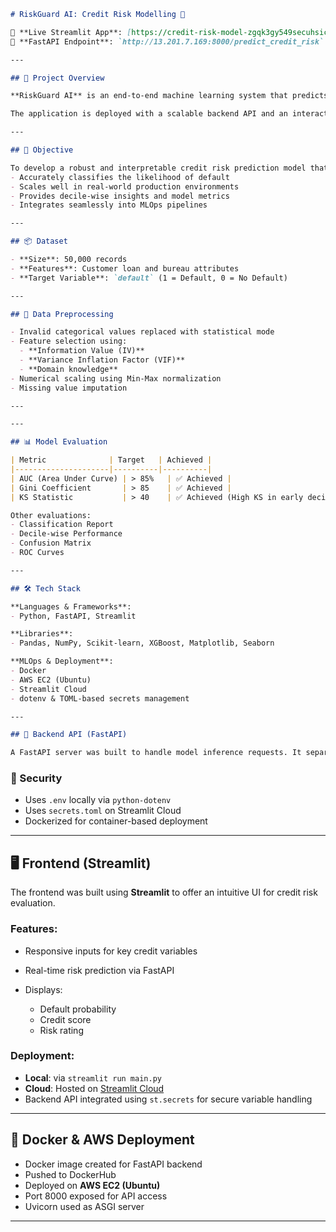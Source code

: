 ```markdown
# RiskGuard AI: Credit Risk Modelling 🚀

🔗 **Live Streamlit App**: [https://credit-risk-model-zgqk3gy549secuhsiccbo7.streamlit.app/](https://credit-risk-model-zgqk3gy549secuhsiccbo7.streamlit.app/)  
🔗 **FastAPI Endpoint**: `http://13.201.7.169:8000/predict_credit_risk`

---

## 🧠 Project Overview

**RiskGuard AI** is an end-to-end machine learning system that predicts the likelihood of a customer defaulting on a loan. Built with financial institutions in mind, this credit risk modelling solution processes historical loan and bureau data to generate accurate, interpretable risk scores.

The application is deployed with a scalable backend API and an interactive frontend for risk analysts to assess creditworthiness in real-time.

---

## 🎯 Objective

To develop a robust and interpretable credit risk prediction model that:
- Accurately classifies the likelihood of default
- Scales well in real-world production environments
- Provides decile-wise insights and model metrics
- Integrates seamlessly into MLOps pipelines

---

## 📦 Dataset

- **Size**: 50,000 records  
- **Features**: Customer loan and bureau attributes  
- **Target Variable**: `default` (1 = Default, 0 = No Default)

---

## 🧹 Data Preprocessing

- Invalid categorical values replaced with statistical mode
- Feature selection using:
  - **Information Value (IV)**
  - **Variance Inflation Factor (VIF)**
  - **Domain knowledge**
- Numerical scaling using Min-Max normalization
- Missing value imputation

---

---

## 📊 Model Evaluation

| Metric              | Target   | Achieved |
|---------------------|----------|----------|
| AUC (Area Under Curve) | > 85%   | ✅ Achieved |
| Gini Coefficient       | > 85    | ✅ Achieved |
| KS Statistic           | > 40    | ✅ Achieved (High KS in early deciles) |

Other evaluations:
- Classification Report
- Decile-wise Performance
- Confusion Matrix
- ROC Curves

---

## 🛠️ Tech Stack

**Languages & Frameworks**:
- Python, FastAPI, Streamlit

**Libraries**:
- Pandas, NumPy, Scikit-learn, XGBoost, Matplotlib, Seaborn

**MLOps & Deployment**:
- Docker
- AWS EC2 (Ubuntu)
- Streamlit Cloud
- dotenv & TOML-based secrets management

---

## 🔧 Backend API (FastAPI)

A FastAPI server was built to handle model inference requests. It separates logic for young and older users internally, using the appropriate pre-trained model.

````

### 🔐 Security

* Uses `.env` locally via `python-dotenv`
* Uses `secrets.toml` on Streamlit Cloud
* Dockerized for container-based deployment

---

## 🖥️ Frontend (Streamlit)

The frontend was built using **Streamlit** to offer an intuitive UI for credit risk evaluation.

### Features:

* Responsive inputs for key credit variables
* Real-time risk prediction via FastAPI
* Displays:

  * Default probability
  * Credit score
  * Risk rating

### Deployment:

* **Local**: via `streamlit run main.py`
* **Cloud**: Hosted on [Streamlit Cloud](https://credit-risk-model-zgqk3gy549secuhsiccbo7.streamlit.app/)
* Backend API integrated using `st.secrets` for secure variable handling

---

## 🐳 Docker & AWS Deployment

* Docker image created for FastAPI backend
* Pushed to DockerHub
* Deployed on **AWS EC2 (Ubuntu)**
* Port 8000 exposed for API access
* Uvicorn used as ASGI server

---
